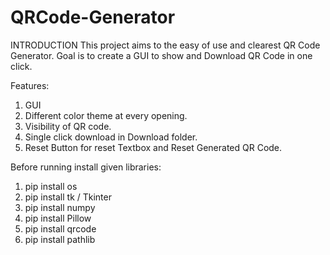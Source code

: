 # QRCode-Generator
INTRODUCTION 
This project aims to the easy of use and clearest QR Code Generator.
Goal is to create a GUI to show and Download QR Code in one click.

Features:
1. GUI
2. Different color theme at every opening.
3. Visibility of QR code.
4. Single click download in Download folder. 
5. Reset Button for reset Textbox and Reset Generated QR Code.

Before running install given libraries:
1. pip install os
2. pip install tk / Tkinter
3. pip install numpy
4. pip install Pillow
5. pip install qrcode
6. pip install pathlib
